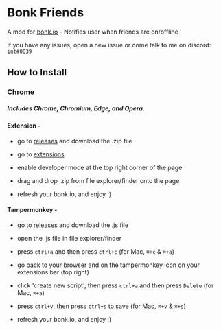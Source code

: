 # Bonk Friends
A mod for [bonk.io](https://bonk.io/) - Notifies user when friends are on/offline

If you have any issues, open a new issue or come talk to me on discord: `int#0039`

## How to Install
### Chrome
##### Includes Chrome, Chromium, Edge, and Opera.

#### Extension -
- go to [releases]() and download the .zip file

- go to [extensions](chrome://extensions/)

- enable developer mode at the top right corner of the page

- drag and drop .zip from file explorer/finder onto the page

- refresh your bonk.io, and enjoy :)

#### Tampermonkey -
- go to [releases]() and download  the .js file

- open the .js file in file explorer/finder

- press `ctrl+a` and then press `ctrl+c` (for Mac, `⌘+c` & `⌘+a`)

- go back to your browser and on the tampermonkey icon on your extensions bar (top right)

- click 'create new script', then press `ctrl+a` and then press `Delete` (for Mac, `⌘+a`)

- press `ctrl+v`, then press `ctrl+s` to save (for Mac, `⌘+v` & `⌘+s`)

- refresh your bonk.io, and enjoy :)


